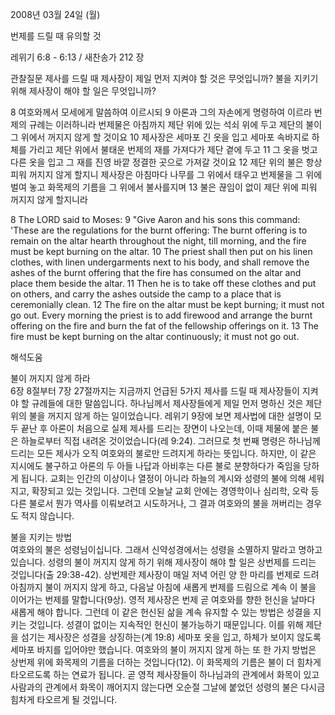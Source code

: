 2008년 03월 24일 (월)

번제를 드릴 때 유의할 것



레위기 6:8 - 6:13 / 새찬송가 212 장


관찰질문
제사를 드릴 때 제사장이 제일 먼저 지켜야 할 것은 무엇입니까? 
불을 지키기 위해 제사장이 해야 할 일은 무엇입니까? 

8 여호와께서 모세에게 말씀하여 이르시되 9 아론과 그의 자손에게 명령하여 이르라 번제의 규례는 이러하니라 번제물은 아침까지 제단 위에 있는 석쇠 위에 두고 제단의 불이 그 위에서 꺼지지 않게 할 것이요 10 제사장은 세마포 긴 옷을 입고 세마포 속바지로 하체를 가리고 제단 위에서 불태운 번제의 재를 가져다가 제단 곁에 두고 11 그 옷을 벗고 다른 옷을 입고 그 재를 진영 바깥 정결한 곳으로 가져갈 것이요 12 제단 위의 불은 항상 피워 꺼지지 않게 할지니 제사장은 아침마다 나무를 그 위에서 태우고 번제물을 그 위에 벌여 놓고 화목제의 기름을 그 위에서 불사를지며 13 불은 끊임이 없이 제단 위에 피워 꺼지지 않게 할지니라  


8 The LORD said to Moses: 9 "Give Aaron and his sons this command: 'These are the regulations for the burnt offering: The burnt offering is to remain on the altar hearth throughout the night, till morning, and the fire must be kept burning on the altar. 10 The priest shall then put on his linen clothes, with linen undergarments next to his body, and shall remove the ashes of the burnt offering that the fire has consumed on the altar and place them beside the altar. 11 Then he is to take off these clothes and put on others, and carry the ashes outside the camp to a place that is ceremonially clean. 12 The fire on the altar must be kept burning; it must not go out. Every morning the priest is to add firewood and arrange the burnt offering on the fire and burn the fat of the fellowship offerings on it. 13 The fire must be kept burning on the altar continuously; it must not go out.

해석도움





불이 꺼지지 않게 하라  
6장 8절부터 7장 27절까지는 지금까지 언급된 5가지 제사를 드릴 때 제사장들이 지켜야 할 규례들에 대한 말씀입니다. 하나님께서 제사장들에게 제일 먼저 명하신 것은 제단 위의 불을 꺼지지 않게 하는 일이었습니다. 레위기 9장에 보면 제사법에 대한 설명이 모두 끝난 후 아론이 처음으로 실제 제사를 드리는 장면이 나오는데, 이때 제물에 붙은 불은 하늘로부터 직접 내려온 것이었습니다(레 9:24). 그러므로 첫 번째 명령은 하나님께 드리는 모든 제사가 오직 여호와의 불로만 드려지게 하라는 뜻입니다. 하지만, 이 같은 지시에도 불구하고 아론의 두 아들 나답과 아비후는 다른 불로 분향하다가 죽임을 당하게 됩니다. 교회는 인간의 이상이나 열정이 아니라 하늘의 계시와 성령의 불에 의해 세워지고, 확장되고 있는 것입니다. 그런데 오늘날 교회 안에는 경영학이나 심리학, 오락 등 다른 불로서 뭔가 역사를 이뤄보려고 시도하거나, 그 결과 여호와의 불을 꺼버리는 경우도 적지 않습니다.    

불을 지키는 방법  
여호와의 불은 성령님이십니다. 그래서 신약성경에서는 성령을 소멸하지 말라고 명하고 있습니다. 성령의 불이 꺼지지 않게 하기 위해 제사장이 해야 할 일은 상번제를 드리는 것입니다(출 29:38-42). 상번제란 제사장이 매일 저녁 어린 양 한 마리를 번제로 드려 아침까지 불이 꺼지지 않게 하고, 다음날 아침에 새롭게 번제를 드림으로 계속 이 불을 이어가는 번제를 말합니다(9상). 영적 제사장은 번제 곧 여호와를 향한 헌신을 날마다 새롭게 해야 합니다. 그런데 이 같은 헌신된 삶을 계속 유지할 수 있는 방법은 성결을 지키는 것입니다. 성결이 없이는 지속적인 헌신이 불가능하기 때문입니다. 이를 위해 제단을 섬기는 제사장은 성결을 상징하는(계 19:8) 세마포 옷을 입고, 하체가 보이지 않도록 세마포 바지를 입어야만 했습니다. 여호와의 불이 꺼지지 않게 하는 또 한 가지 방법은 상번제 위에 화목제의 기름을 더하는 것입니다(12). 이 화목제의 기름은 불이 더 힘차게 타오르도록 하는 연료가 됩니다. 곧 영적 제사장들이 하나님과의 관계에서 화목이 있고 사람과의 관계에서 화목이 깨어지지 않는다면 오순절 그날에 붙었던 성령의 불은 다시금 힘차게 타오르게 될 것입니다.